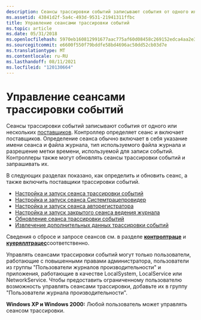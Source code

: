 ```yaml
---
description: Сеансы трассировки событий записывают события от одного или нескольких поставщиков.
ms.assetid: 43841d2f-5a4c-493d-9531-21941311ffbc
title: Управление сеансами трассировки событий
ms.topic: article
ms.date: 05/31/2018
ms.openlocfilehash: 5970eb160812991677aac775af60d08458c269152edca4aa2e30cdf30c111d96
ms.sourcegitcommit: e6600f550f79bddfe58bd4696ac50dd52cb03d7e
ms.translationtype: MT
ms.contentlocale: ru-RU
ms.lasthandoff: 08/11/2021
ms.locfileid: "120130664"
---
```

# <a name="controlling-event-tracing-sessions"></a>Управление сеансами трассировки событий

Сеансы трассировки событий записывают события от одного или нескольких [поставщиков](providing-events.md). Контроллер определяет сеанс и включает поставщиков. Определение сеанса обычно включает в себя указание имени сеанса и файла журнала, тип используемого файла журнала и разрешение метки времени, используемой для записи событий. Контроллеры также могут обновлять сеансы трассировки событий и запрашивать их.

В следующих разделах показано, как определить и обновить сеанс, а также включить поставщики трассировки событий.

-   [Настройка и запуск сеанса трассировки событий](configuring-and-starting-an-event-tracing-session.md)
-   [Настройка и запуск сеанса Системтрацепровидер](configuring-and-starting-a-systemtraceprovider-session.md)
-   [Настройка и запуск сеанса авторегистратора](configuring-and-starting-an-autologger-session.md)
-   [Настройка и запуск закрытого сеанса ведения журнала](configuring-and-starting-a-private-logger-session.md)
-   [Обновление сеанса трассировки событий](updating-an-event-tracing-session.md)
-   [Извлечение дополнительных данных трассировки событий](retrieving-additional-event-tracing-data.md)

Сведения о сбросе и запросе сеансов см. в разделе [**контролтраце**](/windows/win32/api/evntrace/nf-evntrace-controltracea) и [**куеряллтрацес**](/windows/win32/api/evntrace/nf-evntrace-queryalltracesa)соответственно.

Управлять сеансами трассировки событий могут только пользователи, работающие с повышенными правами администратора, пользователи из группы "Пользователи журналов производительности" и приложения, работающие в качестве LocalSystem, LocalService или NetworkService. Чтобы предоставить ограниченному пользователю возможность управлять сеансами трассировки, добавьте их в группу "Пользователи журнала производительности".

**Windows XP и Windows 2000:** Любой пользователь может управлять сеансом трассировки.

 

 
